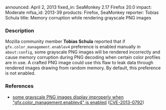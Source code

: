 announced: April 2, 2013
fixed_in: SeaMonkey 2.17
          Firefox 20.0
impact: Moderate
mfsa_id: 2013-39
products: Firefox, SeaMonkey
reporter: Tobias Schula
title: Memory corruption while rendering grayscale PNG images

<h3>Description</h3>

<p>Mozilla community member <strong>Tobias Schula</strong> reported that if
<code>gfx.color_management.enablev4</code> preference is enabled manually in
<code>about:config</code>, some grayscale PNG images will be rendered
incorrectly and cause memory corruption during PNG decoding when certain color
profiles are in use. A crafted PNG image could use this flaw to leak data
through rendered images drawing from random memory. By default, this preference
is not enabled. 
</p>


<h3>References</h3>

<ul>
  <li><a href="https://bugzilla.mozilla.org/show_bug.cgi?id=722831">
      some grayscale PNG images display improperly when
"gfx.color_management.enablev4" is enabled</a> (<a href="http://cve.mitre.org/cgi-bin/cvename.cgi?name=CVE-2013-0792" class="ex-ref">CVE-2013-0792</a>)</li>
</ul>



